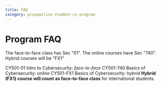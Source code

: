 ```yaml
---
title: FAQ
category: prospective-student-cs-program
---
```

# Program FAQ
The face-to-face class has Sec "01". The online courses have Sec "740".
Hybrid courses will be "FX1" 

CY501-01 Intro to Cybersecurity: *face-to-face*
CY501-740 Basics of Cybersecurity: *online*
CY501-FX1 Basics of Cybersecurity: *hybrid*
**Hybrid (FX1) course will count as face-to-face class** for international students.